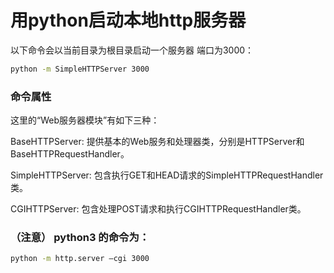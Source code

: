 # 用python启动本地http服务器


以下命令会以当前目录为根目录启动一个服务器 端口为3000：
```cmd
python -m SimpleHTTPServer 3000
```

### 命令属性

这里的“Web服务器模块”有如下三种：

BaseHTTPServer: 提供基本的Web服务和处理器类，分别是HTTPServer和BaseHTTPRequestHandler。

SimpleHTTPServer: 包含执行GET和HEAD请求的SimpleHTTPRequestHandler类。

CGIHTTPServer: 包含处理POST请求和执行CGIHTTPRequestHandler类。

### （注意） python3 的命令为：

```cmd
python -m http.server –cgi 3000
```

